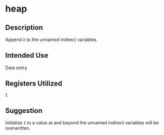 # heap

## Description

Append `X` to the unnamed indirect variables.

## Intended Use

Data entry

## Registers Utilized

`I`

## Suggestion

Initialize `I` to a value at and beyond the unnamed indirect variables will be overwritten.

